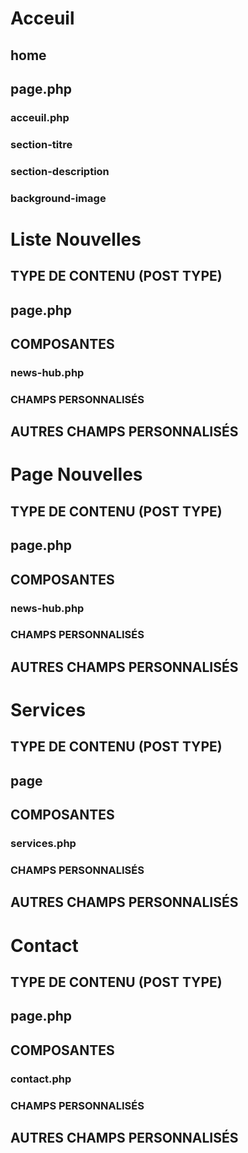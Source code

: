 # Acceuil

## home

## page.php


### acceuil.php
### section-titre
### section-description
### background-image




# Liste Nouvelles

## TYPE DE CONTENU (POST TYPE)

## page.php

## COMPOSANTES
### news-hub.php
### CHAMPS PERSONNALISÉS

## AUTRES CHAMPS PERSONNALISÉS


# Page Nouvelles

## TYPE DE CONTENU (POST TYPE)

## page.php

## COMPOSANTES
### news-hub.php
### CHAMPS PERSONNALISÉS

## AUTRES CHAMPS PERSONNALISÉS


# Services

## TYPE DE CONTENU (POST TYPE)

## page

## COMPOSANTES
### services.php
### CHAMPS PERSONNALISÉS

## AUTRES CHAMPS PERSONNALISÉS




# Contact

## TYPE DE CONTENU (POST TYPE)

## page.php

## COMPOSANTES
### contact.php
### CHAMPS PERSONNALISÉS

## AUTRES CHAMPS PERSONNALISÉS

